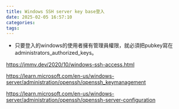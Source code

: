```yaml
---
title: Windows SSH server key base登入
date: 2025-02-05 16:57:10
categories:
tags:
---
```

* 只要登入的windows的使用者擁有管理員權限，就必須把pubkey寫在administrators_authorized_keys。




https://jmmv.dev/2020/10/windows-ssh-access.html

https://learn.microsoft.com/en-us/windows-server/administration/openssh/openssh_keymanagement

https://learn.microsoft.com/en-us/windows-server/administration/openssh/openssh-server-configuration